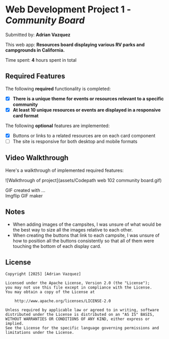 # Web Development Project 1 - *Community Board*

Submitted by: **Adrian Vazquez**

This web app: **Resources board displaying various RV parks and campgrounds in California.**

Time spent: **4** hours spent in total

## Required Features

The following **required** functionality is completed:

- [X] **There is a unique theme for events or resources relevant to a specific community**
- [X] **At least 10 unique resources or events are displayed in a responsive card format**

The following **optional** features are implemented:

- [X] Buttons or links to a related resources are on each card component
- [ ] The site is responsive for both desktop and mobile formats

## Video Walkthrough

Here's a walkthrough of implemented required features:

![Walkthrough of project](assets/Codepath web 102 community board.gif)

<!-- Replace this with whatever GIF tool you used! -->
GIF created with ...  
Imgflip GIF maker

## Notes

- When adding images of the campsites, I was unsure of what would be the best way to size all the images relative to each other.
- When creating the buttons that link to each campsite, I was unsure of how to position all the buttons consistently so that all of them were touching the bottom of each display card.

## License

    Copyright [2025] [Adrian Vazquez]

    Licensed under the Apache License, Version 2.0 (the "License");
    you may not use this file except in compliance with the License.
    You may obtain a copy of the License at

        http://www.apache.org/licenses/LICENSE-2.0

    Unless required by applicable law or agreed to in writing, software
    distributed under the License is distributed on an "AS IS" BASIS,
    WITHOUT WARRANTIES OR CONDITIONS OF ANY KIND, either express or implied.
    See the License for the specific language governing permissions and
    limitations under the License.

